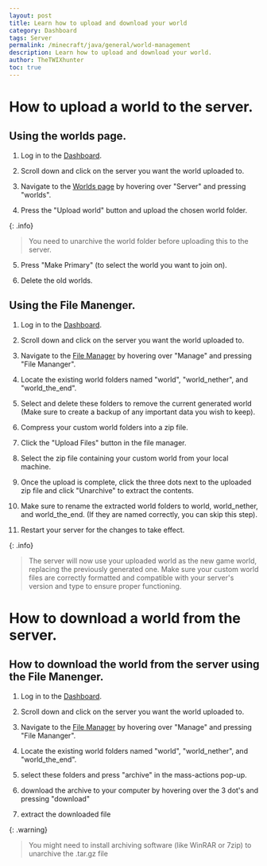```yaml
---
layout: post
title: Learn how to upload and download your world
category: Dashboard
tags: Server
permalink: /minecraft/java/general/world-management
description: Learn how to upload and download your world.
author: TheTWIXhunter
toc: true
---
```


# How to upload a world to the server.

## Using the worlds page.

1. Log in to the [Dashboard](https://client.falixnodes.net/).

2. Scroll down and click on the server you want the world uploaded to.

3. Navigate to the [Worlds page](https://client.falixnodes.net/server/worlds) by hovering over "Server" and pressing "worlds".

4. Press the "Upload world" button and upload the chosen world folder.

{: .info}

> You need to unarchive the world folder before uploading this to the server.

5. Press "Make Primary" (to select the world you want to join on).

6. Delete the old worlds.


## Using the File Manenger.

1. Log in to the [Dashboard](https://client.falixnodes.net/).

2. Scroll down and click on the server you want the world uploaded to.

3. Navigate to the [File Manager](https://client.falixnodes.net/server/filemanager) by hovering over "Manage" and pressing "File Mananger".

4. Locate the existing world folders named "world", "world_nether", and "world_the_end".

5. Select and delete these folders to remove the current generated world (Make sure to create a backup of any important data you wish to keep).

6. Compress your custom world folders into a zip file.

7. Click the "Upload Files" button in the file manager.

8. Select the zip file containing your custom world from your local machine.

9. Once the upload is complete, click the three dots next to the uploaded zip file and click "Unarchive" to extract the contents.

10. Make sure to rename the extracted world folders to world, world_nether, and world_the_end. (If they are named correctly, you can skip this step).

11. Restart your server for the changes to take effect.

{: .info}
> The server will now use your uploaded world as the new game world, replacing the previously generated one. Make sure your custom world files are correctly formatted and compatible with your server's version and type to ensure proper functioning.





# How to download a world from the server.

## How to download the world from the server using the File Manenger.

1. Log in to the [Dashboard](https://client.falixnodes.net/).

2. Scroll down and click on the server you want the world uploaded to.

3. Navigate to the [File Manager](https://client.falixnodes.net/server/filemanager) by hovering over "Manage" and pressing "File Mananger".

4. Locate the existing world folders named "world", "world_nether", and "world_the_end".

5. select these folders and press "archive" in the mass-actions pop-up.

6. download the archive to your computer by hovering over the 3 dot's and pressing "download"

7. extract the downloaded file

{: .warning}
> You might need to install archiving software (like WinRAR or 7zip) to unarchive the .tar.gz file
